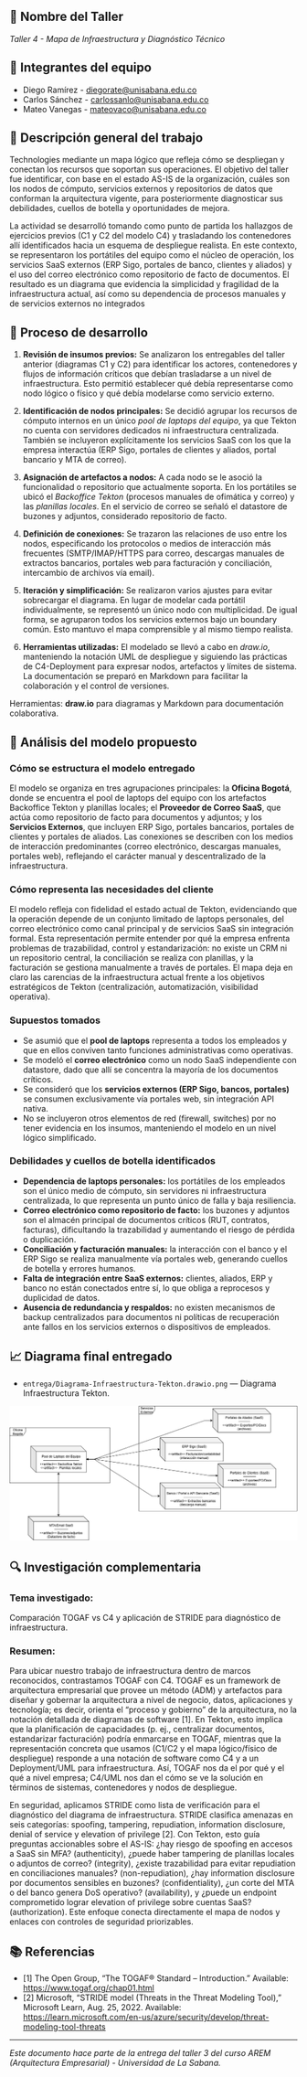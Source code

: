 ## 🔖 Nombre del Taller
_Taller 4 - Mapa de Infraestructura y Diagnóstico Técnico_

## 👥 Integrantes del equipo
- Diego Ramírez - diegorate@unisabana.edu.co  
- Carlos Sánchez - carlossanlo@unisabana.edu.co
- Mateo Vanegas - mateovaco@unisabana.edu.co

## 🧠 Descripción general del trabajo
Technologies mediante un mapa lógico que refleja cómo se despliegan y conectan los recursos que soportan sus operaciones. El objetivo del taller fue identificar, con base en el estado AS-IS de la organización, cuáles son los nodos de cómputo, servicios externos y repositorios de datos que conforman la arquitectura vigente, para posteriormente diagnosticar sus debilidades, cuellos de botella y oportunidades de mejora.

La actividad se desarrolló tomando como punto de partida los hallazgos de ejercicios previos (C1 y C2 del modelo C4) y trasladando los contenedores allí identificados hacia un esquema de despliegue realista. En este contexto, se representaron los portátiles del equipo como el núcleo de operación, los servicios SaaS externos (ERP Sigo, portales de banco, clientes y aliados) y el uso del correo electrónico como repositorio de facto de documentos. El resultado es un diagrama que evidencia la simplicidad y fragilidad de la infraestructura actual, así como su dependencia de procesos manuales y de servicios externos no integrados

## 🔧 Proceso de desarrollo
1. **Revisión de insumos previos:** Se analizaron los entregables del taller anterior (diagramas C1 y C2) para identificar los actores, contenedores y flujos de información críticos que debían trasladarse a un nivel de infraestructura. Esto permitió establecer qué debía representarse como nodo lógico o físico y qué debía modelarse como servicio externo.

2. **Identificación de nodos principales:** Se decidió agrupar los recursos de cómputo internos en un único *pool de laptops del equipo*, ya que Tekton no cuenta con servidores dedicados ni infraestructura centralizada. También se incluyeron explícitamente los servicios SaaS con los que la empresa interactúa (ERP Sigo, portales de clientes y aliados, portal bancario y MTA de correo).

3. **Asignación de artefactos a nodos:** A cada nodo se le asoció la funcionalidad o repositorio que actualmente soporta. En los portátiles se ubicó el *Backoffice Tekton* (procesos manuales de ofimática y correo) y las *planillas locales*. En el servicio de correo se señaló el datastore de buzones y adjuntos, considerado repositorio de facto.

4. **Definición de conexiones:** Se trazaron las relaciones de uso entre los nodos, especificando los protocolos o medios de interacción más frecuentes (SMTP/IMAP/HTTPS para correo, descargas manuales de extractos bancarios, portales web para facturación y conciliación, intercambio de archivos vía email).

5. **Iteración y simplificación:** Se realizaron varios ajustes para evitar sobrecargar el diagrama. En lugar de modelar cada portátil individualmente, se representó un único nodo con multiplicidad. De igual forma, se agruparon todos los servicios externos bajo un boundary común. Esto mantuvo el mapa comprensible y al mismo tiempo realista.

6. **Herramientas utilizadas:** El modelado se llevó a cabo en *draw.io*, manteniendo la notación UML de despliegue y siguiendo las prácticas de C4-Deployment para expresar nodos, artefactos y límites de sistema. La documentación se preparó en Markdown para facilitar la colaboración y el control de versiones.


Herramientas: **draw.io** para diagramas y Markdown para documentación colaborativa.

## 🧩 Análisis del modelo propuesto

### Cómo se estructura el modelo entregado
El modelo se organiza en tres agrupaciones principales: la **Oficina Bogotá**, donde se encuentra el pool de laptops del equipo con los artefactos Backoffice Tekton y planillas locales; el **Proveedor de Correo SaaS**, que actúa como repositorio de facto para documentos y adjuntos; y los **Servicios Externos**, que incluyen ERP Sigo, portales bancarios, portales de clientes y portales de aliados. Las conexiones se describen con los medios de interacción predominantes (correo electrónico, descargas manuales, portales web), reflejando el carácter manual y descentralizado de la infraestructura. 

### Cómo representa las necesidades del cliente
El modelo refleja con fidelidad el estado actual de Tekton, evidenciando que la operación depende de un conjunto limitado de laptops personales, del correo electrónico como canal principal y de servicios SaaS sin integración formal. Esta representación permite entender por qué la empresa enfrenta problemas de trazabilidad, control y estandarización: no existe un CRM ni un repositorio central, la conciliación se realiza con planillas, y la facturación se gestiona manualmente a través de portales. El mapa deja en claro las carencias de la infraestructura actual frente a los objetivos estratégicos de Tekton (centralización, automatización, visibilidad operativa).

### Supuestos tomados
- Se asumió que el **pool de laptops** representa a todos los empleados y que en ellos conviven tanto funciones administrativas como operativas.  
- Se modeló el **correo electrónico** como un nodo SaaS independiente con datastore, dado que allí se concentra la mayoría de los documentos críticos.  
- Se consideró que los **servicios externos (ERP Sigo, bancos, portales)** se consumen exclusivamente vía portales web, sin integración API nativa.  
- No se incluyeron otros elementos de red (firewall, switches) por no tener evidencia en los insumos, manteniendo el modelo en un nivel lógico simplificado.

### Debilidades y cuellos de botella identificados
- **Dependencia de laptops personales:** los portátiles de los empleados son el único medio de cómputo, sin servidores ni infraestructura centralizada, lo que representa un punto único de falla y baja resiliencia.  
- **Correo electrónico como repositorio de facto:** los buzones y adjuntos son el almacén principal de documentos críticos (RUT, contratos, facturas), dificultando la trazabilidad y aumentando el riesgo de pérdida o duplicación.  
- **Conciliación y facturación manuales:** la interacción con el banco y el ERP Sigo se realiza manualmente vía portales web, generando cuellos de botella y errores humanos.  
- **Falta de integración entre SaaS externos:** clientes, aliados, ERP y banco no están conectados entre sí, lo que obliga a reprocesos y duplicidad de datos.  
- **Ausencia de redundancia y respaldos:** no existen mecanismos de backup centralizados para documentos ni políticas de recuperación ante fallos en los servicios externos o dispositivos de empleados.



## 📈 Diagrama final entregado

- `entrega/Diagrama-Infraestructura-Tekton.drawio.png` — Diagrama Infraestructura Tekton.  

![Infraestructura Tekton](Diagrama-Infraestructura-Tekton.drawio.png)



## 🔍 Investigación complementaria
### Tema investigado:
Comparación TOGAF vs C4 y aplicación de STRIDE para diagnóstico de infraestructura.

### Resumen:
Para ubicar nuestro trabajo de infraestructura dentro de marcos reconocidos, contrastamos TOGAF con C4. TOGAF es un framework de arquitectura empresarial que provee un método (ADM) y artefactos para diseñar y gobernar la arquitectura a nivel de negocio, datos, aplicaciones y tecnología; es decir, orienta el “proceso y gobierno” de la arquitectura, no la notación detallada de diagramas de software [1]. En Tekton, esto implica que la planificación de capacidades (p. ej., centralizar documentos, estandarizar facturación) podría enmarcarse en TOGAF, mientras que la representación concreta que usamos (C1/C2 y el mapa lógico/físico de despliegue) responde a una notación de software como C4 y a un Deployment/UML para infraestructura. Así, TOGAF nos da el por qué y el qué a nivel empresa; C4/UML nos dan el cómo se ve la solución en términos de sistemas, contenedores y nodos de despliegue.

En seguridad, aplicamos STRIDE como lista de verificación para el diagnóstico del diagrama de infraestructura. STRIDE clasifica amenazas en seis categorías: spoofing, tampering, repudiation, information disclosure, denial of service y elevation of privilege [2]. Con Tekton, esto guía preguntas accionables sobre el AS-IS: ¿hay riesgo de spoofing en accesos a SaaS sin MFA? (authenticity), ¿puede haber tampering de planillas locales o adjuntos de correo? (integrity), ¿existe trazabilidad para evitar repudiation en conciliaciones manuales? (non-repudiation), ¿hay information disclosure por documentos sensibles en buzones? (confidentiality), ¿un corte del MTA o del banco genera DoS operativo? (availability), y ¿puede un endpoint comprometido lograr elevation of privilege sobre cuentas SaaS? (authorization). Este enfoque conecta directamente el mapa de nodos y enlaces con controles de seguridad priorizables.
## 📚 Referencias
- [1] The Open Group, “The TOGAF® Standard – Introduction.” Available: https://www.togaf.org/chap01.html
- [2] Microsoft, “STRIDE model (Threats in the Threat Modeling Tool),” Microsoft Learn, Aug. 25, 2022. Available: https://learn.microsoft.com/en-us/azure/security/develop/threat-modeling-tool-threats

---

_Este documento hace parte de la entrega del taller 3 del curso AREM (Arquitectura Empresarial) - Universidad de La Sabana._
